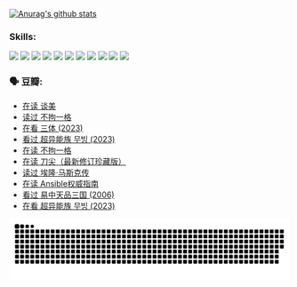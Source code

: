 
[![Anurag's github stats](https://github-readme-stats.vercel.app/api?username=w940853815)](https://github.com/anuraghazra/github-readme-stats)

### Skills:

<code><img height="32" src="https://cdn.jsdelivr.net/npm/simple-icons@v5/icons/python.svg"></code>
<code><img height="32" src="https://cdn.jsdelivr.net/npm/simple-icons@v5/icons/javascript.svg"></code>
<code><img height="32" src="https://cdn.jsdelivr.net/npm/simple-icons@v5/icons/django.svg"></code>
<code><img height="32" src="https://cdn.jsdelivr.net/npm/simple-icons@v5/icons/flask.svg"></code>
<code><img height="32" src="https://cdn.jsdelivr.net/npm/simple-icons@v5/icons/vuetify.svg"></code>
<code><img height="32" src="https://cdn.jsdelivr.net/npm/simple-icons@v5/icons/git.svg"></code>
<code><img height="32" src="https://cdn.jsdelivr.net/npm/simple-icons@v5/icons/docker.svg"></code>
<code><img height="32" src="https://cdn.jsdelivr.net/npm/simple-icons@v5/icons/postgresql.svg"></code>
<code><img height="32" src="https://cdn.jsdelivr.net/npm/simple-icons@v5/icons/elasticsearch.svg"></code>
<code><img height="32" src="https://cdn.jsdelivr.net/npm/simple-icons@v5/icons/macos.svg"></code>
<code><img height="32" src="https://cdn.jsdelivr.net/npm/simple-icons@v5/icons/linux.svg"></code>

### 🗣 豆瓣:

<!-- DOUBAN-ACTIVITIES:START -->
- [在读 谈美](https://www.douban.com/people/136069238/status/4560861771/?_i=12110799)
- [读过 不拘一格](https://www.douban.com/people/136069238/status/4560861445/?_i=12110799)
- [在看 三体‎ (2023)](https://www.douban.com/people/136069238/status/4558185093/?_i=12110799)
- [看过 超异能族 무빙‎ (2023)](https://www.douban.com/people/136069238/status/4556824186/?_i=12110799)
- [在读 不拘一格](https://www.douban.com/people/136069238/status/4541712161/?_i=12110799)
- [在读 刀尖（最新修订珍藏版）](https://www.douban.com/people/136069238/status/4541711339/?_i=12110799)
- [读过 埃隆·马斯克传](https://www.douban.com/people/136069238/status/4541710351/?_i=12110799)
- [在读 Ansible权威指南](https://www.douban.com/people/136069238/status/4539151450/?_i=12110799)
- [看过 易中天品三国‎ (2006)](https://www.douban.com/people/136069238/status/4529910812/?_i=12110799)
- [在看 超异能族 무빙‎ (2023)](https://www.douban.com/people/136069238/status/4527291077/?_i=12110799)
<!-- DOUBAN-ACTIVITIES:END -->


![Snake animation](https://raw.githubusercontent.com/w940853815/w940853815/output/github-contribution-grid-snake.svg)

<!--
**w940853815/w940853815** is a ✨ _special_ ✨ repository because its `README.md` (this file) appears on your GitHub profile.

Here are some ideas to get you started:

- 🔭 I’m currently working on ...
- 🌱 I’m currently learning ...
- 👯 I’m looking to collaborate on ...
- 🤔 I’m looking for help with ...
- 💬 Ask me about ...
- 📫 How to reach me: ...
- 😄 Pronouns: ...
- ⚡ Fun fact: ...
-->
